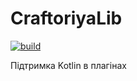 # CraftoriyaLib
[![build](https://github.com/Craftoriya/KotlinSupport/actions/workflows/gradle.yml/badge.svg?branch=master)](https://github.com/Craftoriya/KotlinSupport/actions/workflows/gradle.yml)

Підтримка Kotlin в плагінах
